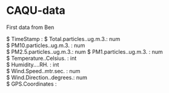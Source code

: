 # CAQU-data

First data from Ben

 $ TimeStamp               :
 $ Total.particles..ug.m.3.: num  
 $ PM10.particles..ug.m.3. : num  
 $ PM2.5.particles..ug.m.3.: num 
 $ PM1.particles..ug.m.3.  : num  
 $ Temperature..Celsius.   : int  
 $ Humidity....RH.         : int  
 $ Wind.Speed..mtr.sec.    : num  
 $ Wind.Direction..degrees.: num  
 $ GPS.Coordinates         : 
 
